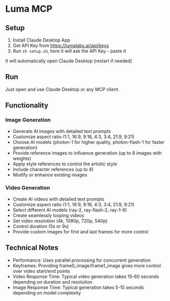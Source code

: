 # Luma MCP

## Setup

1. Install Claude Desktop App
2. Get API Key from https://lumalabs.ai/api/keys
3. Run `sh setup.sh`, here it will ask the API Key - paste it

It will automatically open Claude Desktop (restart if needed)

## Run

Just open and use Claude Desktop or any MCP client.

## Functionality

### Image Generation
- Generate AI images with detailed text prompts
- Customize aspect ratio (1:1, 16:9, 9:16, 4:3, 3:4, 21:9, 9:21)
- Choose AI models (photon-1 for higher quality, photon-flash-1 for faster generation)
- Provide reference images to influence generation (up to 8 images with weights)
- Apply style references to control the artistic style
- Include character references (up to 4)
- Modify or enhance existing images

### Video Generation
- Create AI videos with detailed text prompts
- Customize aspect ratio (1:1, 16:9, 9:16, 4:3, 3:4, 21:9, 9:21)
- Select different AI models (ray-2, ray-flash-2, ray-1-6)
- Create seamlessly looping videos
- Set video resolution (4k, 1080p, 720p, 540p)
- Control duration (5s or 9s)
- Provide custom images for first and last frames for more control

## Technical Notes
- Performance: Uses parallel processing for concurrent generation
- Keyframes: Providing frame0_image/frame1_image gives more control over video start/end points
- Video Response Time: Typical video generation takes 15-60 seconds depending on duration and resolution
- Image Response Time: Typical generation takes 5-15 seconds depending on model complexity


